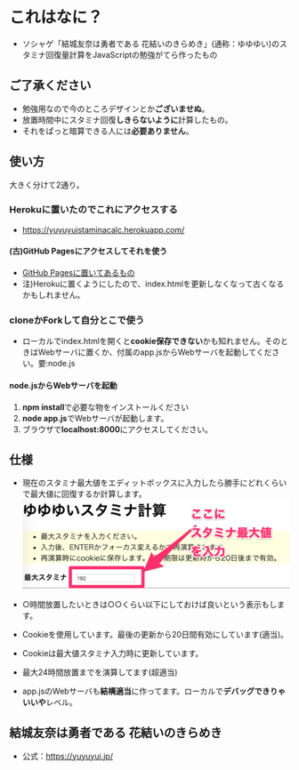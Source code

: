 
[gh-pages]:https://blatank.github.io/YuyuyuiStaminaCalc/index.html

# これはなに？
- ソシャゲ「結城友奈は勇者である 花結いのきらめき」(通称：ゆゆゆい)のスタミナ回復量計算をJavaScriptの勉強がてら作ったもの

## ご了承ください
- 勉強用なので今のところデザインとか**ございませぬ**。
- 放置時間中にスタミナ回復**しきらないように**計算したもの。
- それをぱっと暗算できる人には**必要ありません**。

## 使い方
大きく分けて2通り。
### Herokuに置いたのでこれにアクセスする
- https://yuyuyuistaminacalc.herokuapp.com/

#### (古)GitHub Pagesにアクセスしてそれを使う
- [GitHub Pagesに置いてあるもの][gh-pages]
- 注)Herokuに置くようにしたので、index.htmlを更新しなくなって古くなるかもしれません。

### cloneかForkして自分とこで使う
- ローカルでindex.htmlを開くと**cookie保存できない**かも知れません。そのときはWebサーバに置くか、付属のapp.jsからWebサーバを起動してください。要:node.js

#### node.jsからWebサーバを起動
1. **npm install**で必要な物をインストールください
2. **node app.js**でWebサーバが起動します。
3. ブラウザで**localhost:8000**にアクセスしてください。

## 仕様
- 現在のスタミナ最大値をエディットボックスに入力したら勝手にどれくらいで最大値に回復するか計算します。
![説明画像](explain.png)

- ○時間放置したいときは○○くらい以下にしておけば良いという表示もします。
- Cookieを使用しています。最後の更新から20日間有効にしています(適当)。
- Cookieは最大値スタミナ入力時に更新しています。
- 最大24時間放置までを演算してます(超適当)
- app.jsのWebサーバも**結構適当**に作ってます。ローカルで**デバッグできりゃいいや**レベル。

## 結城友奈は勇者である 花結いのきらめき
- 公式：https://yuyuyui.jp/
